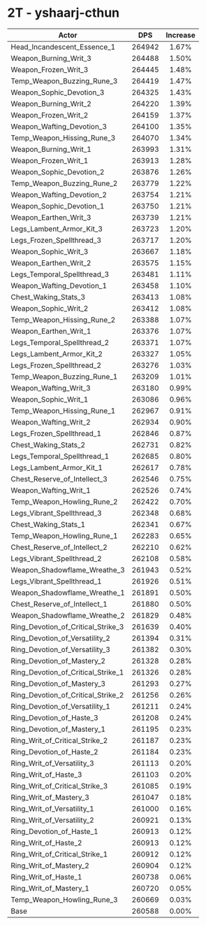 # 2T - yshaarj-cthun
| Actor | DPS | Increase |
|---|:---:|:---:|
|Head_Incandescent_Essence_1|264942|1.67%|
|Weapon_Burning_Writ_3|264488|1.50%|
|Weapon_Frozen_Writ_3|264445|1.48%|
|Temp_Weapon_Buzzing_Rune_3|264419|1.47%|
|Weapon_Sophic_Devotion_3|264325|1.43%|
|Weapon_Burning_Writ_2|264220|1.39%|
|Weapon_Frozen_Writ_2|264159|1.37%|
|Weapon_Wafting_Devotion_3|264100|1.35%|
|Temp_Weapon_Hissing_Rune_3|264070|1.34%|
|Weapon_Burning_Writ_1|263993|1.31%|
|Weapon_Frozen_Writ_1|263913|1.28%|
|Weapon_Sophic_Devotion_2|263876|1.26%|
|Temp_Weapon_Buzzing_Rune_2|263779|1.22%|
|Weapon_Wafting_Devotion_2|263754|1.21%|
|Weapon_Sophic_Devotion_1|263750|1.21%|
|Weapon_Earthen_Writ_3|263739|1.21%|
|Legs_Lambent_Armor_Kit_3|263723|1.20%|
|Legs_Frozen_Spellthread_3|263717|1.20%|
|Weapon_Sophic_Writ_3|263667|1.18%|
|Weapon_Earthen_Writ_2|263575|1.15%|
|Legs_Temporal_Spellthread_3|263481|1.11%|
|Weapon_Wafting_Devotion_1|263458|1.10%|
|Chest_Waking_Stats_3|263413|1.08%|
|Weapon_Sophic_Writ_2|263412|1.08%|
|Temp_Weapon_Hissing_Rune_2|263388|1.07%|
|Weapon_Earthen_Writ_1|263376|1.07%|
|Legs_Temporal_Spellthread_2|263371|1.07%|
|Legs_Lambent_Armor_Kit_2|263327|1.05%|
|Legs_Frozen_Spellthread_2|263276|1.03%|
|Temp_Weapon_Buzzing_Rune_1|263209|1.01%|
|Weapon_Wafting_Writ_3|263180|0.99%|
|Weapon_Sophic_Writ_1|263086|0.96%|
|Temp_Weapon_Hissing_Rune_1|262967|0.91%|
|Weapon_Wafting_Writ_2|262934|0.90%|
|Legs_Frozen_Spellthread_1|262846|0.87%|
|Chest_Waking_Stats_2|262731|0.82%|
|Legs_Temporal_Spellthread_1|262685|0.80%|
|Legs_Lambent_Armor_Kit_1|262617|0.78%|
|Chest_Reserve_of_Intellect_3|262546|0.75%|
|Weapon_Wafting_Writ_1|262526|0.74%|
|Temp_Weapon_Howling_Rune_2|262422|0.70%|
|Legs_Vibrant_Spellthread_3|262348|0.68%|
|Chest_Waking_Stats_1|262341|0.67%|
|Temp_Weapon_Howling_Rune_1|262283|0.65%|
|Chest_Reserve_of_Intellect_2|262210|0.62%|
|Legs_Vibrant_Spellthread_2|262108|0.58%|
|Weapon_Shadowflame_Wreathe_3|261943|0.52%|
|Legs_Vibrant_Spellthread_1|261926|0.51%|
|Weapon_Shadowflame_Wreathe_1|261891|0.50%|
|Chest_Reserve_of_Intellect_1|261880|0.50%|
|Weapon_Shadowflame_Wreathe_2|261829|0.48%|
|Ring_Devotion_of_Critical_Strike_3|261639|0.40%|
|Ring_Devotion_of_Versatility_2|261394|0.31%|
|Ring_Devotion_of_Versatility_3|261382|0.30%|
|Ring_Devotion_of_Mastery_2|261328|0.28%|
|Ring_Devotion_of_Critical_Strike_1|261326|0.28%|
|Ring_Devotion_of_Mastery_3|261293|0.27%|
|Ring_Devotion_of_Critical_Strike_2|261256|0.26%|
|Ring_Devotion_of_Versatility_1|261211|0.24%|
|Ring_Devotion_of_Haste_3|261208|0.24%|
|Ring_Devotion_of_Mastery_1|261195|0.23%|
|Ring_Writ_of_Critical_Strike_2|261187|0.23%|
|Ring_Devotion_of_Haste_2|261184|0.23%|
|Ring_Writ_of_Versatility_3|261113|0.20%|
|Ring_Writ_of_Haste_3|261103|0.20%|
|Ring_Writ_of_Critical_Strike_3|261085|0.19%|
|Ring_Writ_of_Mastery_3|261047|0.18%|
|Ring_Writ_of_Versatility_1|261000|0.16%|
|Ring_Writ_of_Versatility_2|260921|0.13%|
|Ring_Devotion_of_Haste_1|260913|0.12%|
|Ring_Writ_of_Haste_2|260913|0.12%|
|Ring_Writ_of_Critical_Strike_1|260912|0.12%|
|Ring_Writ_of_Mastery_2|260904|0.12%|
|Ring_Writ_of_Haste_1|260738|0.06%|
|Ring_Writ_of_Mastery_1|260720|0.05%|
|Temp_Weapon_Howling_Rune_3|260669|0.03%|
|Base|260588|0.00%|
